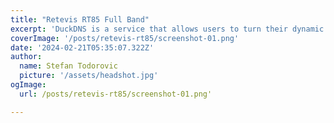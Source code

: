 ```yaml
---
title: "Retevis RT85 Full Band"
excerpt: 'DuckDNS is a service that allows users to turn their dynamic IP address into a subdomain which they can use to access services on open ports.'
coverImage: '/posts/retevis-rt85/screenshot-01.png'
date: '2024-02-21T05:35:07.322Z'
author:
  name: Stefan Todorovic
  picture: '/assets/headshot.jpg'
ogImage:
  url: /posts/retevis-rt85/screenshot-01.png'

---
```

